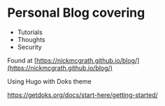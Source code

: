 # Personal Blog covering

- Tutorials
- Thoughts
- Security

Found at [https://nickmcgrath.github.io/blog/](https://nickmcgrath.github.io/blog/)

Using Hugo with Doks theme

https://getdoks.org/docs/start-here/getting-started/
